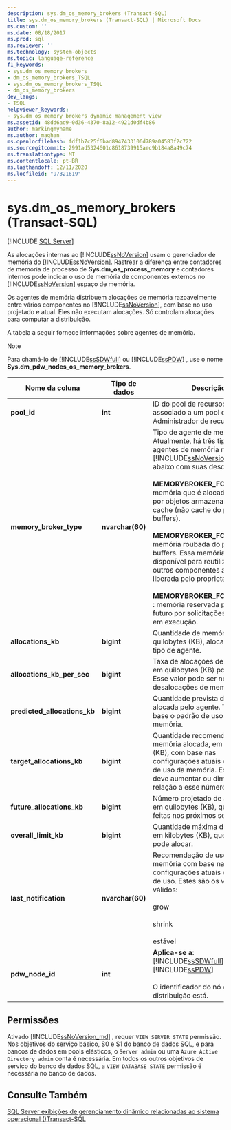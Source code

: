 ```yaml
---
description: sys.dm_os_memory_brokers (Transact-SQL)
title: sys.dm_os_memory_brokers (Transact-SQL) | Microsoft Docs
ms.custom: ''
ms.date: 08/18/2017
ms.prod: sql
ms.reviewer: ''
ms.technology: system-objects
ms.topic: language-reference
f1_keywords:
- sys.dm_os_memory_brokers
- dm_os_memory_brokers_TSQL
- sys.dm_os_memory_brokers_TSQL
- dm_os_memory_brokers
dev_langs:
- TSQL
helpviewer_keywords:
- sys.dm_os_memory_brokers dynamic management view
ms.assetid: 48dd6ad9-0d36-4370-8a12-4921d0df4b86
author: markingmyname
ms.author: maghan
ms.openlocfilehash: fdf1b7c25f6bad8947433106d789a04583f2c722
ms.sourcegitcommit: 2991ad5324601c8618739915aec9b184a8a49c74
ms.translationtype: MT
ms.contentlocale: pt-BR
ms.lasthandoff: 12/11/2020
ms.locfileid: "97321619"
---
```

# <a name="sysdm_os_memory_brokers-transact-sql"></a>sys.dm_os_memory_brokers (Transact-SQL)
[!INCLUDE [SQL Server](../../includes/applies-to-version/sqlserver.md)]

  As alocações internas ao [!INCLUDE[ssNoVersion](../../includes/ssnoversion-md.md)] usam o gerenciador de memória do [!INCLUDE[ssNoVersion](../../includes/ssnoversion-md.md)]. Rastrear a diferença entre contadores de memória de processo de **Sys.dm_os_process_memory** e contadores internos pode indicar o uso de memória de componentes externos no [!INCLUDE[ssNoVersion](../../includes/ssnoversion-md.md)] espaço de memória.  
  
 Os agentes de memória distribuem alocações de memória razoavelmente entre vários componentes no [!INCLUDE[ssNoVersion](../../includes/ssnoversion-md.md)], com base no uso projetado e atual. Eles não executam alocações. Só controlam alocações para computar a distribuição.  
  
 A tabela a seguir fornece informações sobre agentes de memória.  
  
> [!NOTE]  
>  Para chamá-lo de [!INCLUDE[ssSDWfull](../../includes/sssdwfull-md.md)] ou [!INCLUDE[ssPDW](../../includes/sspdw-md.md)] , use o nome **Sys.dm_pdw_nodes_os_memory_brokers**.  
  
|Nome da coluna|Tipo de dados|Descrição|  
|-----------------|---------------|-----------------|  
|**pool_id**|**int**|ID do pool de recursos caso seja associado a um pool do Administrador de recursos.|  
|**memory_broker_type**|**nvarchar(60)**|Tipo de agente de memória. Atualmente, há três tipos de agentes de memória no [!INCLUDE[ssNoVersion](../../includes/ssnoversion-md.md)] , listados abaixo com suas descrições.<br /><br /> **MEMORYBROKER_FOR_CACHE** : memória que é alocada para uso por objetos armazenados em cache (não cache do pool de buffers).<br /><br /> **MEMORYBROKER_FOR_STEAL** : memória roubada do pool de buffers. Essa memória não estará disponível para reutilização por outros componentes até ser liberada pelo proprietário atual.<br /><br /> **MEMORYBROKER_FOR_RESERVE** : memória reservada para uso futuro por solicitações atualmente em execução.|  
|**allocations_kb**|**bigint**|Quantidade de memória, em quilobytes (KB), alocada a este tipo de agente.|  
|**allocations_kb_per_sec**|**bigint**|Taxa de alocações de memória em quilobytes (KB) por segundo. Esse valor pode ser negativo para desalocações de memória.|  
|**predicted_allocations_kb**|**bigint**|Quantidade prevista de memória alocada pelo agente. Tem como base o padrão de uso da memória.|  
|**target_allocations_kb**|**bigint**|Quantidade recomendada de memória alocada, em quilobytes (KB), com base nas configurações atuais e no padrão de uso da memória. Esse agente deve aumentar ou diminuir em relação a esse número.|  
|**future_allocations_kb**|**bigint**|Número projetado de alocações, em quilobytes (KB), que serão feitas nos próximos segundos.|  
|**overall_limit_kb**|**bigint**|Quantidade máxima de memória, em kilobytes (KB), que o agente pode alocar.|  
|**last_notification**|**nvarchar(60)**|Recomendação de uso de memória com base nas configurações atuais e no padrão de uso. Estes são os valores válidos:<br /><br /> grow<br /><br /> shrink<br /><br /> estável|  
|**pdw_node_id**|**int**|**Aplica-se a**: [!INCLUDE[ssSDWfull](../../includes/sssdwfull-md.md)] , [!INCLUDE[ssPDW](../../includes/sspdw-md.md)]<br /><br /> O identificador do nó em que essa distribuição está.|  
  
## <a name="permissions"></a>Permissões  

Ativado [!INCLUDE[ssNoVersion_md](../../includes/ssnoversion-md.md)] , requer `VIEW SERVER STATE` permissão.   
Nos objetivos do serviço básico, S0 e S1 do banco de dados SQL, e para bancos de dados em pools elásticos, o `Server admin` ou uma `Azure Active Directory admin` conta é necessária. Em todos os outros objetivos de serviço do banco de dados SQL, a `VIEW DATABASE STATE` permissão é necessária no banco de dados.   
  
## <a name="see-also"></a>Consulte Também  

  [SQL Server exibições de gerenciamento dinâmico relacionadas ao sistema operacional &#40;&#41;Transact-SQL ](../../relational-databases/system-dynamic-management-views/sql-server-operating-system-related-dynamic-management-views-transact-sql.md)  
  
  


